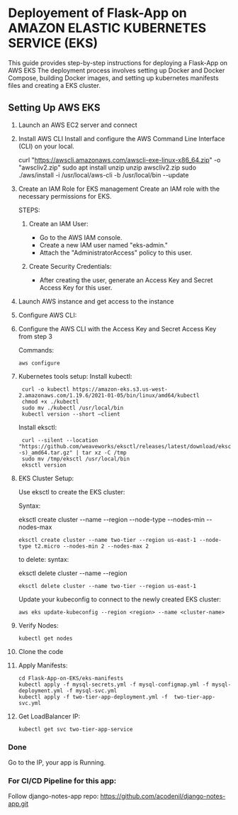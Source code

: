 # Deployement of Flask-App on AMAZON ELASTIC KUBERNETES SERVICE (EKS)

This guide provides step-by-step instructions for deploying a Flask-App on AWS EKS The deployment process involves setting up Docker and Docker Compose, building Docker images, and setting up kubernetes manifests files and creating a EKS cluster.

## Setting Up AWS EKS
1) Launch an AWS EC2 server and connect

2) Install AWS CLI
Install and configure the AWS Command Line Interface (CLI) on your local.

    curl "https://awscli.amazonaws.com/awscli-exe-linux-x86_64.zip" -o "awscliv2.zip"
    sudo apt install unzip
    unzip awscliv2.zip
    sudo ./aws/install -i /usr/local/aws-cli -b /usr/local/bin --update
    
3) Create an IAM Role for EKS management
Create an IAM role with the necessary permissions for EKS.

   STEPS:
   1. Create an IAM User:

      - Go to the AWS IAM console.
      - Create a new IAM user named "eks-admin."
      - Attach the "AdministratorAccess" policy to this user.
    
    2. Create Security Credentials:
       - After creating the user, generate an Access Key and Secret Access Key for this user.
    
4) Launch AWS instance and get access to the instance

5) Configure AWS CLI:

6) Configure the AWS CLI with the Access Key and Secret Access Key from step 3
    
   Commands:
   
       aws configure
   
7) Kubernetes tools setup:
    Install kubectl:
        
        curl -o kubectl https://amazon-eks.s3.us-west-2.amazonaws.com/1.19.6/2021-01-05/bin/linux/amd64/kubectl
        chmod +x ./kubectl
        sudo mv ./kubectl /usr/local/bin
        kubectl version --short –client
       
    Install eksctl:

        curl --silent --location "https://github.com/weaveworks/eksctl/releases/latest/download/eksctl_$(uname -s)_amd64.tar.gz" | tar xz -C /tmp
        sudo mv /tmp/eksctl /usr/local/bin
        eksctl version
        
8) EKS Cluster Setup:
    
   Use eksctl to create the EKS cluster:
      
   Syntax:

   eksctl create cluster --name <cluster-name> --region <region> --node-type <node-type> --nodes-min <size> --nodes-max <size>

       eksctl create cluster --name two-tier --region us-east-1 --node-type t2.micro --nodes-min 2 --nodes-max 2

    
    to delete: syntax:
   
    eksctl delete cluster --name <cluster-name> --region <region>
    
       eksctl delete cluster --name two-tier --region us-east-1
    
    Update your kubeconfig to connect to the newly created EKS cluster:

       aws eks update-kubeconfig --region <region> --name <cluster-name>
    
10) Verify Nodes:

        kubectl get nodes
    
12) Clone the code

13) Apply Manifests:

        cd Flask-App-on-EKS/eks-manifests
        kubectl apply -f mysql-secrets.yml -f mysql-configmap.yml -f mysql-deployment.yml -f mysql-svc.yml
        kubectl apply -f two-tier-app-deployment.yml -f  two-tier-app-svc.yml

14) Get LoadBalancer IP:

        kubectl get svc two-tier-app-service

### Done
Go to the IP, your app is Running.

### For CI/CD Pipeline for this app:
Follow django-notes-app repo: https://github.com/acodenil/django-notes-app.git
